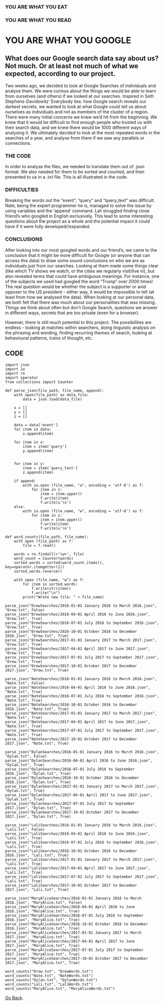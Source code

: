 ### YOU ARE WHAT YOU EAT
### YOU ARE WHAT YOU READ
# YOU ARE WHAT YOU GOOGLE

## What does our Google search data say about us? Not much. Or at least not much of what we expected, according to our project.

Two weeks ago, we decided to look at Google Searches of individuals and analyse them. We were curious about the things we would be able to learn from ourselves (and others) if we looked at our searches. Inspired in Seth Stephens-Davidowitz’ Everybody lies: how Google search reveals our darkest secrets, we wanted to look at what Google could tell us about ourselves as individuals and not as members of the cluster of a region. There were many initial concerns we knew we’d hit from the beginning. We knew that it would be difficult to find enough people who trusted us with their search data, and we knew there would be 1000 different ways of analysing it. We ultimately decided to look at the most repeated words in the searches of a year, and analyse from there if we saw any parallels or connections. 

### THE CODE

In order to analyse the files, we needed to translate them out of .json format. We also needed for them to be sorted and counted, and then presented to us in a .txt file. This is all illustrated in the code.

### DIFFICULTIES

Breaking the words out the “event”, “query” and “query_text” was difficult. Nate, being the expert programmer he is, managed to solve the issue by using variables and the ‘append’ command. 
Lali struggled finding close friend’s who googled in English exclusively. This lead to some interesting questions about the project as a whole and the potential impact it could have if it were fully developed//expanded. 

### CONCLUSIONS

After looking into our most googled words and our friend’s, we came to the conclusion that it might be more difficult for Google (or anyone that can access this data) to draw some sound conclusions on who we are as individuals just from our searches. Looking at them made some things clear (like which TV shows we watch, or the cities we regularly visit/live in), but also revealed terms that could have ambiguous meanings. For instance, one of the subjects we used had googled the word “Trump” over 2000 times! The real question would be whether the subject is a supporter or avid opposer to the US president - either way, it would be impossible to tell (at least from how we analysed the data). When looking at our personal data, we both felt that there was much about our personalities that was missing. Things we think about often but don’t Google Search, questions we answer in different ways, secrets that are too private (even for a browser). 

However,  there is still much potential to this project. The possibilities are endless - looking at matches within searchers, doing linguistic analysis on the phrasing and wording, finding recurring themes of search, looking at behavioural patterns, trains of thought, etc. 



## CODE 


	import json
	import io
	import re
	import operator
	from collections import Counter
	
	def parse_json(file_path, file_name, append):
		with open(file_path) as data_file:    
			data = json.load(data_file)
	
		x = []
		y = []
		z = []
	
		data = data['event']
		for item in data:
			x.append(item)
	
		for item in x:
			item = item['query']
			y.append(item)
	
	
		for item in y:
			item = item['query_text']
			z.append(item)
	
		if append:
			with io.open (file_name, "a", encoding = 'utf-8') as f:
				for item in z:
					item = item.upper()
					f.write(item)
					f.write(u'\n')
		else:
			with io.open (file_name, "w", encoding = 'utf-8') as f:
				for item in z:
					item = item.upper()
					f.write(item)
					f.write(u'\n')
	
	def word_counts(file_path, file_name):
		with open (file_path) as f:
			file = f.read()
	
		words = re.findall(r'\w+', file)
		word_count = Counter(words)
		sorted_words = sorted(word_count.items(), key=operator.itemgetter(1))
		sorted_words.reverse()
	
		with open (file_name, "w") as f:
			for item in sorted_words:
				f.write(str(item))
				f.write("\n")
			print("Wrote new file: " + file_name)
	
	parse_json("DrewSearches/2016-01-01 January 2016 to March 2016.json", "Drew.txt", False)
	parse_json("DrewSearches/2016-04-01 April 2016 to June 2016.json", "Drew.txt", True)
	parse_json("DrewSearches/2016-07-01 July 2016 to September 2016.json", "Drew.txt", True)
	parse_json("DrewSearches/2016-10-01 October 2016 to December 2016.json", "Drew.txt", True)
	parse_json("DrewSearches/2017-01-01 January 2017 to March 2017.json", "Drew.txt", True)
	parse_json("DrewSearches/2017-04-01 April 2017 to June 2017.json", "Drew.txt", True)
	parse_json("DrewSearches/2017-07-01 July 2017 to September 2017.json", "Drew.txt", True)
	parse_json("DrewSearches/2017-10-01 October 2017 to December 2017.json", "Drew.txt", True)
	
	parse_json("NateSearches/2016-01-01 January 2016 to March 2016.json", "Nate.txt", False)
	parse_json("NateSearches/2016-04-01 April 2016 to June 2016.json", "Nate.txt", True)
	parse_json("NateSearches/2016-07-01 July 2016 to September 2016.json", "Nate.txt", True)
	parse_json("NateSearches/2016-10-01 October 2016 to December 2016.json", "Nate.txt", True)
	parse_json("NateSearches/2017-01-01 January 2017 to March 2017.json", "Nate.txt", True)
	parse_json("NateSearches/2017-04-01 April 2017 to June 2017.json", "Nate.txt", True)
	parse_json("NateSearches/2017-07-01 July 2017 to September 2017.json", "Nate.txt", True)
	parse_json("NateSearches/2017-10-01 October 2017 to December 2017.json", "Nate.txt", True)
	
	parse_json("DylanSearches/2016-01-01 January 2016 to March 2016.json", "Dylan.txt", False)
	parse_json("DylanSearches/2016-04-01 April 2016 to June 2016.json", "Dylan.txt", True)
	parse_json("DylanSearches/2016-07-01 July 2016 to September 2016.json", "Dylan.txt", True)
	parse_json("DylanSearches/2016-10-01 October 2016 to December 2016.json", "Dylan.txt", True)
	parse_json("DylanSearches/2017-01-01 January 2017 to March 2017.json", "Dylan.txt", True)
	parse_json("DylanSearches/2017-04-01 April 2017 to June 2017.json", "Dylan.txt", True)
	parse_json("DylanSearches/2017-07-01 July 2017 to September 2017.json", "Dylan.txt", True)
	parse_json("DylanSearches/2017-10-01 October 2017 to December 2017.json", "Dylan.txt", True)
	
	parse_json("LaliSearches/2016-01-01 January 2016 to March 2016.json", "Lali.txt", False)
	parse_json("LaliSearches/2016-04-01 April 2016 to June 2016.json", "Lali.txt", True)
	parse_json("LaliSearches/2016-07-01 July 2016 to September 2016.json", "Lali.txt", True)
	parse_json("LaliSearches/2016-10-01 October 2016 to December 2016.json", "Lali.txt", True)
	parse_json("LaliSearches/2017-01-01 January 2017 to March 2017.json", "Lali.txt", True)
	parse_json("LaliSearches/2017-04-01 April 2017 to June 2017.json", "Lali.txt", True)
	parse_json("LaliSearches/2017-07-01 July 2017 to September 2017.json", "Lali.txt", True)
	parse_json("LaliSearches/2017-10-01 October 2017 to December 2017.json", "Lali.txt", True)
	
	parse_json("MaryAliceSearches/2016-01-01 January 2016 to March 2016.json", "MaryAlice.txt", False)
	parse_json("MaryAliceSearches/2016-04-01 April 2016 to June 2016.json", "MaryAlice.txt", True)
	parse_json("MaryAliceSearches/2016-07-01 July 2016 to September 2016.json", "MaryAlice.txt", True)
	parse_json("MaryAliceSearches/2016-10-01 October 2016 to December 2016.json", "MaryAlice.txt", True)
	parse_json("MaryAliceSearches/2017-01-01 January 2017 to March 2017.json", "MaryAlice.txt", True)
	parse_json("MaryAliceSearches/2017-04-01 April 2017 to June 2017.json", "MaryAlice.txt", True)
	parse_json("MaryAliceSearches/2017-07-01 July 2017 to September 2017.json", "MaryAlice.txt", True)
	parse_json("MaryAliceSearches/2017-10-01 October 2017 to December 2017.json", "MaryAlice.txt", True)
	
	word_counts("Drew.txt", "DrewWords.txt")
	word_counts("Nate.txt", "NateWords.txt")
	word_counts("Dylan.txt", "DylanWords.txt")
	word_counts("Lali.txt", "LaliWords.txt")
	word_counts("MaryAlice.txt", "MaryAliceWords.txt")
	
[Go Back](index).